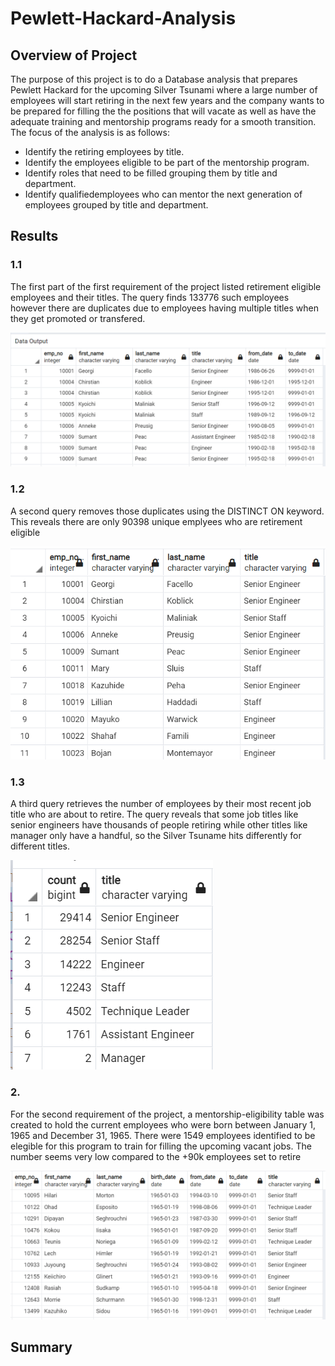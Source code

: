 # Pewlett-Hackard-Analysis

## **Overview of Project**

The purpose of this project  is to do a Database analysis that prepares Pewlett Hackard for the upcoming Silver Tsunami where a large number of employees will start retiring in the next few years and the company wants to be prepared for filling the the positions that will vacate as well as have the adequate training and mentorship programs ready for a smooth transition.
The focus of the analysis is as follows: 

-	Identify the retiring employees by  title.
-	Identify the employees eligible to be part of the mentorship program.
-	Identify roles that need to be filled grouping them by title and department.
-	Identify qualifiedemployees who can mentor the next generation of employees grouped by title and department.

## Results

 ### 1.1 
 The first part of the first requirement of the project listed retirement eligible employees and their titles.
   The query finds 133776 such employees however there are duplicates due to employees having multiple titles when they get promoted or transfered.
   
  ![IMAGE_DESCRIPTION](/Data/retirement_titles.png)


 ### 1.2
 A second query removes those duplicates using the DISTINCT ON keyword. This reveals there are only 90398 unique emplyees who are retirement eligible
 
 ![IMAGE_DESCRIPTION](/Data/unique_titles.png)
 
 ### 1.3
 A third query retrieves the number of employees by their most recent job title who are about to retire.
 The query reveals that some job titles like senior engineers have thousands of people retiring while other titles like manager only have a handful, so the Silver Tsuname hits differently for different titles.
 
 ![IMAGE_DESCRIPTION](/Data/retiring_titles.png)
 
 ### 2.
For the second requirement of the project, a mentorship-eligibility table was created to hold the current employees who were born between January 1, 1965 and December 31, 1965. There were 1549 employees identified to be elegible for this program to train for filling the upcoming vacant jobs. The number seems very low compared to the +90k employees set to retire

 ![IMAGE_DESCRIPTION](/Data/mentorship_eligibility.png)

## Summary


